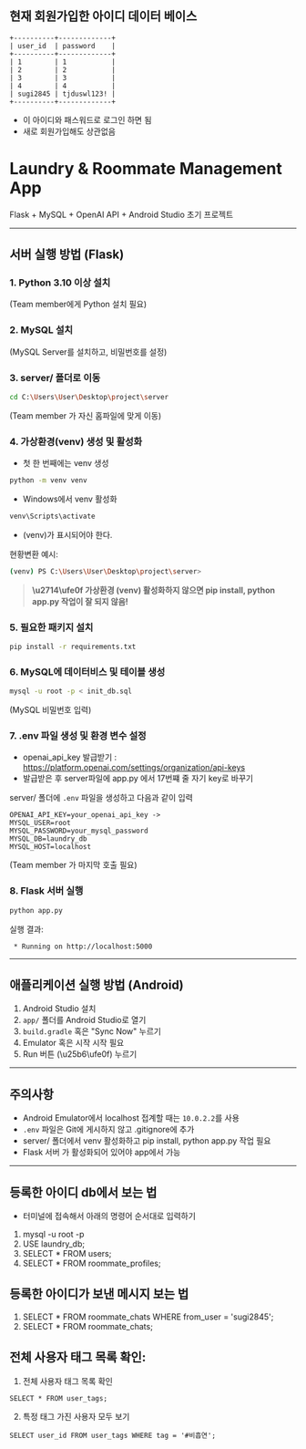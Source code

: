 ## 현재 회원가입한 아이디 데이터 베이스
```
+----------+-------------+
| user_id  | password    |
+----------+-------------+
| 1        | 1           |
| 2        | 2           |
| 3        | 3           |
| 4        | 4           |
| sugi2845 | tjduswl123! |
+----------+-------------+
```
- 이 아이디와 패스워드로 로그인 하면 됨
- 새로 회원가입해도 상관없음

# Laundry & Roommate Management App

Flask + MySQL + OpenAI API + Android Studio 초기 프로젝트

---

## 서버 실행 방법 (Flask)

### 1. Python 3.10 이상 설치
(Team member에게 Python 설치 필요)

### 2. MySQL 설치
(MySQL Server를 설치하고, 비밀번호를 설정)

### 3. server/ 폴더로 이동

```bash
cd C:\Users\User\Desktop\project\server
```
(Team member 가 자신 홈파일에 맞게 이동)

### 4. 가상환경(venv) 생성 및 활성화
- 첫 한 번째에는 venv 생성

```bash
python -m venv venv
```

- Windows에서 venv 활성화

```bash
venv\Scripts\activate
```

- (venv)가 표시되어야 한다.

현황변환 예시:

```bash
(venv) PS C:\Users\User\Desktop\project\server>
```

> **\u2714\ufe0f 가상환경 (venv) 활성화하지 않으면 pip install, python app.py 작업이 잘 되지 않음!**


### 5. 필요한 패키지 설치

```bash
pip install -r requirements.txt
```

### 6. MySQL에 데이터비스 및 테이블 생성

```bash
mysql -u root -p < init_db.sql
```

(MySQL 비밀번호 입력)

### 7. .env 파일 생성 및 환경 변수 설정

- openai_api_key 발급받기 : https://platform.openai.com/settings/organization/api-keys
- 발급받은 후 server파일에 app.py 에서 17번쨰 줄 자기 key로 바꾸기

server/ 폴더에 `.env` 파일을 생성하고 다음과 같이 입력

```plaintext
OPENAI_API_KEY=your_openai_api_key -> 
MYSQL_USER=root
MYSQL_PASSWORD=your_mysql_password
MYSQL_DB=laundry_db
MYSQL_HOST=localhost
```

(Team member 가 마지막 호출 필요)

### 8. Flask 서버 실행

```bash
python app.py
```

실행 결과:

```
 * Running on http://localhost:5000
```

---

## 애플리케이션 실행 방법 (Android)

1. Android Studio 설치
2. `app/` 폴더를 Android Studio로 열기
3. `build.gradle` 혹은 "Sync Now" 누르기
4. Emulator 혹은 시작 시작 필요
5. Run 버튼 (\u25b6\ufe0f) 누르기

---

## 주의사항

- Android Emulator에서 localhost 접계할 때는 `10.0.2.2`를 사용
- `.env` 파일은 Git에 게시하지 않고 .gitignore에 추가
- server/ 폴더에서 venv 활성화하고 pip install, python app.py 작업 필요
- Flask 서버 가 활성화되어 있어야 app에서 가능

---

## 등록한 아이디 db에서 보는 법

- 터미널에 접속해서 아래의 명령어 순서대로 입력하기
1. mysql -u root -p
2. USE laundry_db;
3. SELECT * FROM users;
4. SELECT * FROM roommate_profiles;

## 등록한 아이디가 보낸 메시지 보는 법
1. SELECT * FROM roommate_chats WHERE from_user = 'sugi2845';
2. SELECT * FROM roommate_chats;

## 전체 사용자 태그 목록 확인:
1. 전체 사용자 태그 목록 확인
```
SELECT * FROM user_tags;
```
2. 특정 태그 가진 사용자 모두 보기
```
SELECT user_id FROM user_tags WHERE tag = '#비흡연';
```